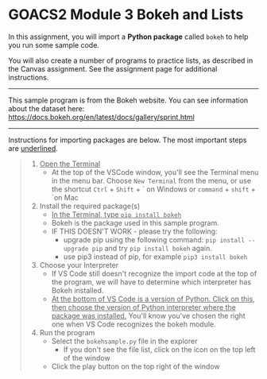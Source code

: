 # GOACS2 Module 3 Bokeh and Lists

In this assignment, you will import a **Python package** called `bokeh` to help you run some sample code.  
  
You will also create a number of programs to practice lists, as described in the Canvas assignment. See the assignment page for additional instructions.
  
---

This sample program is from the Bokeh website. You can see information about the dataset here: https://docs.bokeh.org/en/latest/docs/gallery/sprint.html

---

Instructions for importing packages are below. The most important steps are <ins>underlined</ins>.


> 1. <ins>Open the Terminal</ins>
>     * At the top of the VSCode window, you'll see the Terminal menu in the menu bar. 
Choose `New Terminal` from the menu, or use the shortcut `Ctrl` + `Shift` + \` on Windows or `command` + `shift` + \`on Mac
> 2. Install the required package(s)
>     * <ins>In the Terminal, type `pip install bokeh`</ins>
>     * Bokeh is the package used in this sample program.
>     * IF THIS DOESN'T WORK - please try the following:
>       * upgrade pip using the following command: `pip install --upgrade pip` and try `pip install bokeh` again.
>       * use pip3 instead of pip, for example `pip3 install bokeh`
> 3. Choose your Interpreter
>     * If VS Code still doesn't recognize the import code at the top of the program, we will have to determine which interpreter has Bokeh installed.
>     * <ins>At the bottom of VS Code is a version of Python. Click on this, then choose the version of Python interpreter where the package was installed.</ins> You'll know you've chosen the right one when VS Code recognizes the bokeh module.
> 4. Run the program
>     * Select the `bokehsample.py` file in the explorer
>         * If you don't see the file list, click on the icon on the top left of the window
>     * Click the play button on the top right of the window

